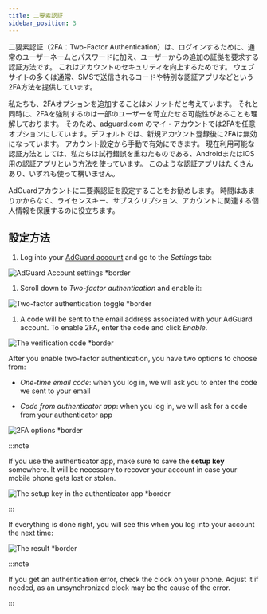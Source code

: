 ```yaml
---
title: 二要素認証
sidebar_position: 3
---
```


二要素認証（2FA：Two-Factor Authentication）は、ログインするために、通常のユーザーネームとパスワードに加え、ユーザーからの追加の証拠を要求する認証方法です。 これはアカウントのセキュリティを向上するためです。 ウェブサイトの多くは通常、SMSで送信されるコードや特別な認証アプリなどという2FA方法を提供しています。

私たちも、2FAオプションを追加することはメリットだと考えています。 それと同時に、2FAを強制するのは一部のユーザーを苛立たせる可能性があることも理解しております。 そのため、adguard.com のマイ・アカウントでは2FAを任意オプションにしています。デフォルトでは、新規アカウント登録後に2FAは無効になっています。 アカウント設定から手動で有効にできます。 現在利用可能な認証方法としては、私たちは試行錯誤を重ねたものである、AndroidまたはiOS用の認証アプリという方法を使っています。 このような認証アプリはたくさんあり、いずれも使って構いません。

AdGuardアカウントに二要素認証を設定することをお勧めします。 時間はあまりかからなく、ライセンスキー、サブスクリプション、アカウントに関連する個人情報を保護するのに役立ちます。

## 設定方法

1. Log into your [AdGuard account](https://auth.adguard.com/login.html) and go to the *Settings* tab:

 ![AdGuard Account settings *border](https://cdn.adtidy.org/content/kb/ad_blocker/general/2fa_1.png)

1. Scroll down to *Two-factor authentication* and enable it:

 ![Two-factor authentication toggle *border](https://cdn.adtidy.org/content/kb/ad_blocker/general/2fa_2.png)

1. A code will be sent to the email address associated with your AdGuard account. To enable 2FA, enter the code and click *Enable*.

 ![The verification code *border](https://cdn.adtidy.org/content/kb/ad_blocker/general/2fa_3.png?)

After you enable two-factor authentication, you have two options to choose from:

- *One-time email code*: when you log in, we will ask you to enter the code we sent to your email

- *Code from authenticator app*: when you log in, we will ask for a code from your authenticator app

![2FA options *border](https://cdn.adtidy.org/content/kb/ad_blocker/general/2fa_4.png)

:::note

If you use the authenticator app, make sure to save the **setup key** somewhere. It will be necessary to recover your account in case your mobile phone gets lost or stolen.

![The setup key in the authenticator app *border](https://cdn.adtidy.org/content/kb/ad_blocker/general/setup_key.png)

:::

If everything is done right, you will see this when you log into your account the next time:

![The result *border](https://cdn.adtidy.org/content/kb/ad_blocker/general/2fa_5.png)

:::note

If you get an authentication error, check the clock on your phone. Adjust it if needed, as an unsynchronized clock may be the cause of the error.

:::
